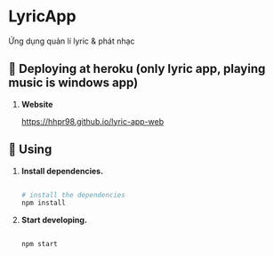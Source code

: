 # LyricApp
Ứng dụng quản lí lyric &amp; phát nhạc

## 🚀 Deploying at heroku (only lyric app, playing music is windows app)

1. **Website**

   https://hhpr98.github.io/lyric-app-web


## 🚀 Using

1. **Install dependencies.**

   ```sh
   
   # install the dependencies
   npm install

   ```

2. **Start developing.**

   ```sh

   npm start

   ```